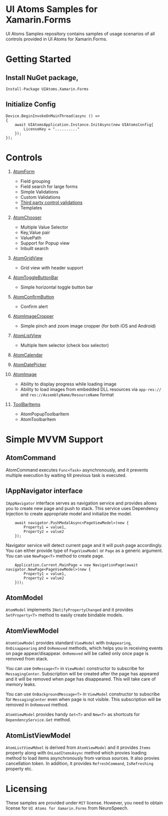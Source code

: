 # UI Atoms Samples for Xamarin.Forms

UI Atoms Samples repository contains samples of usage scenarios of all controls provided in UI Atoms for Xamarin.Forms.

# Getting Started

## Install NuGet package,

    Install-Package UIAtoms.Xamarin.Forms

## Initialize Config

    Device.BeginInvokeOnMainThread(async () =>
    {
        await UIAtomsApplication.Instance.InitAsync(new UIAtomsConfig{
			LicenseKey = ".........."
		});
    });

# Controls

1. [AtomForm](form/README.md)
    * Field grouping
    * Field search for large forms
    * Simple Validations
    * Custom Validations
    * [Third party control validations](FormValidations/README.md)
    * Templates

2. [AtomChooser](Chooser/README.md)
    * Multiple Value Selector
    * Key,Value pair 
    * ValuePath
    * Support for Popup view
    * Inbuilt search

4. [AtomGridView](GridView/README.md)
    * Grid view with header support

5. [AtomToggleButtonBar](ToggleButtonBar/README.md)
    * Simple horizontal toggle button bar

6. [AtomConfirmButton](ConfirmButton/README.md)
    * Confirm alert

7. [AtomImageCropper](ImageCropper/README.md)
    * Simple pinch and zoom image cropper (for both iOS and Android)

8. [AtomListView](ListView/README.md)
    * Multiple Item selector (check box selector)

9. [AtomCalendar](Calendar/README.md)

10. [AtomDatePicker](DatePicker/README.md)

11. [AtomImage](Image/README.md)
    * Ability to display progress while loading image
    * Ability to load images from embedded DLL resources via `app-res://` and `res://AssemblyName/ResourceName` format
12. [ToolBarItems](ToolBar/README.md)
    * AtomPopupToolbarItem
    * AtomToolbarItem


# Simple MVVM Support    

## AtomCommand
AtomCommand executes `Func<Task>` asynchronously, and it prevents multiple execution by waiting till previous task is executed.

## IAppNavigator interface
`IAppNavigator` interface serves as navigation service and provides allows you to create new page and push to stack. This service uses Dependency Injection to create appropriate model and initialize the model.

        await navigator.PushModalAsync<PageViewModel>(new {
            Property1 = value1,
            Property2 = value2
        });

Navigator service will detect current page and it will push page accordingly. You can either provide type of `PageViewModel` or `Page` as a generic argument. You can use `NewPage<T>` method to create page.

        Application.Current.MainPage = new NavigationPage(await navigator.NewPage<PageViewModel>(new {
            Property1 = value1,
            Property2 = value2
        }));

## AtomModel
`AtomModel` implements `INotifyPropertyChanged` and it provides `SetProperty<T>` method to easily create bindable models.

## AtomViewModel
`AtomViewModel` provides standard `ViewModel` with `OnAppearing`, `OnDisappearing` and `OnRemoved` methods, which helps you in receiving events on page appear/disappear. `OnRemoved` will be called only once page is removed from stack.

You can use `OnMessage<T>` in `ViewModel` constructor to subscribe for `MessagingCenter`. Subscription will be created after the page has appeared and it will be removed when page has disappeared. This will take care of memory leaks.

You can use `OnBackgroundMessage<T>` in `ViewModel` constructor to subscribe for `MessagingCenter` even when page is not visible. This subscription will be removed in `OnRemoved` method.

`AtomViewModel` provides handy `Get<T>` and `New<T>` as shortcuts for `DependencyService.Get` method.

## AtomListViewModel
`AtomListViewMdoel` is derived from `AtomViewModel` and it provides `Items` property along with `OnLoadItemsAsync` method which provies loading method to load items asynchronously from various sources. It also provies cancellation token. In addition, it provides `RefreshCommand`, `IsRefreshing` property etc.

# Licensing
These samples are provided under `MIT` license. However, you need to obtain license for `UI Atoms for Xamarin.Forms` from NeuroSpeech. 